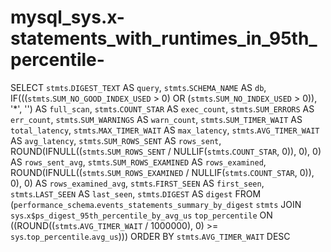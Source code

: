 # mysql_sys.x-statements_with_runtimes_in_95th_percentile-

SELECT 
    `stmts`.`DIGEST_TEXT` AS `query`,
    `stmts`.`SCHEMA_NAME` AS `db`,
    IF(((`stmts`.`SUM_NO_GOOD_INDEX_USED` > 0)
            OR (`stmts`.`SUM_NO_INDEX_USED` > 0)),
        '*',
        '') AS `full_scan`,
    `stmts`.`COUNT_STAR` AS `exec_count`,
    `stmts`.`SUM_ERRORS` AS `err_count`,
    `stmts`.`SUM_WARNINGS` AS `warn_count`,
    `stmts`.`SUM_TIMER_WAIT` AS `total_latency`,
    `stmts`.`MAX_TIMER_WAIT` AS `max_latency`,
    `stmts`.`AVG_TIMER_WAIT` AS `avg_latency`,
    `stmts`.`SUM_ROWS_SENT` AS `rows_sent`,
    ROUND(IFNULL((`stmts`.`SUM_ROWS_SENT` / NULLIF(`stmts`.`COUNT_STAR`, 0)),
                    0),
            0) AS `rows_sent_avg`,
    `stmts`.`SUM_ROWS_EXAMINED` AS `rows_examined`,
    ROUND(IFNULL((`stmts`.`SUM_ROWS_EXAMINED` / NULLIF(`stmts`.`COUNT_STAR`, 0)),
                    0),
            0) AS `rows_examined_avg`,
    `stmts`.`FIRST_SEEN` AS `first_seen`,
    `stmts`.`LAST_SEEN` AS `last_seen`,
    `stmts`.`DIGEST` AS `digest`
FROM
    (`performance_schema`.`events_statements_summary_by_digest` `stmts`
    JOIN `sys`.`x$ps_digest_95th_percentile_by_avg_us` `top_percentile` ON ((ROUND((`stmts`.`AVG_TIMER_WAIT` / 1000000), 0) >= `sys`.`top_percentile`.`avg_us`)))
ORDER BY `stmts`.`AVG_TIMER_WAIT` DESC
